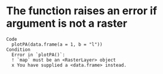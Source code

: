 # The function raises an error if argument is not a raster

    Code
      plotPA(data.frame(a = 1, b = "l"))
    Condition
      Error in `plotPA()`:
      ! `map` must be an <RasterLayer> object
      x You have supplied a <data.frame> instead.

